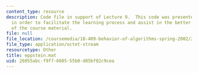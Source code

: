 ```yaml
---
content_type: resource
description: Code file in support of Lecture 9.  This code was presented by the professor
  in order to facilitate the learning process and assist in the better understanding
  of the course material.
file: null
file_location: /coursemedia/18-409-behavior-of-algorithms-spring-2002/26055abcf9f7660555b0d85bf02c9cea_eppstein.mat
file_type: application/octet-stream
resourcetype: Other
title: eppstein.mat
uid: 26055abc-f9f7-6605-55b0-d85bf02c9cea
---
```

